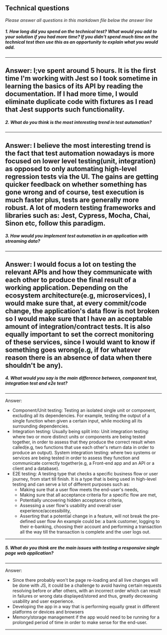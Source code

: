 
## Technical questions

_Please answer all questions in this markdown file below the answer line_

##### 1. How long did you spend on the technical test? What would you add to your solution if you had more time? If you didn't spend much time on the technical test then use this as an opportunity to explain what you would add.

---
Answer:
I;ve spent around 5 hours. It is the first time I'm working with Jest so I took sometime in learning the basics of its API by reading the documentation. If I had more time, I would eliminate duplicate code with fixtures as I read that Jest supports such functionality.
---

##### 2. What do you think is the most interesting trend in test automation?

---
Answer: I believe the most interesting trend is the fact that test automation nowadays is more focused on lower level testing(unit, integration) as opposed to only automating high-level regression tests via the UI. The gains are getting quicker feedback on whether something has gone wrong and of course, test execution is much faster plus, tests are generally more robust. A lot of modern testing frameworks and libraries such as: Jest, Cypress, Mocha, Chai, Sinon etc, follow this paradigm.
---

##### 3. How would you implement test automation in an application with streaming data?

----
Answer:
 I would focus a lot on testing the relevant APIs and how they communicate with each other to produce the final result of a working application. Depending on the ecosystem architecture(e.g, microservices), I would make sure that, at every commit/code change, the application's data flow is not broken so I would make sure that I have an acceptable amount of integration/contract tests.
 It is also equally important to set the correct monitoring of these services, since I would want to know if something goes wrong(e.g, if for whatever reason there is an absence of data when there shouldn't be any).
----

##### 4. What would you say is the main difference between, component test, integration test and e2e test?
   
---
Answer:
- Component/Unit testing: Testing an isolated single unit or component, excluding all its dependencies. For example, testing the output of a single function when given a certain input, while mocking all its surrounding dependencies.
- Integration testing: Usually being split into: 
    Unit integration testing: where two or more distinct units or components are being tested together, in order to assess that they produce the correct result when called(e.g, two functions that use each other's return data in order to produce an output).
    System integration testing: where two systems or services are being tested in order to assess they function and communicate correctly together(e.g, a Front-end app and an API or a client and a database).
- E2E testing: A testing type that checks a specific business flow or user journey, from start till finish. It is a type that is being used in high-level testing and can serve a lot of different purposes such as:
    - Making sure that a user flow meets the end-user's needs,
    - Making sure that all acceptance criteria for a specific flow are met,
    - Potentially uncovering hidden acceptance criteria,
    - Assessing a user flow's usability and overall user experience/accessibility,
    - Asserting that a potential change in a feature, will not break the                pre-defined user flow
    An example could be: a bank customer, logging to their e-banking, choosing their account and performing a transaction all the way till the transaction is complete and the user logs out.
---

##### 5. What do you think are the main issues with testing a responsive single page web application?

---
Answer:
- Since there probably won't be page re-loading and all live changes will be done with JS, it could be a challenge to avoid having certain requests resolving before or after others, with an incorrect order which can result in failures or wrong data displayed/stored and thus, greatly decreasing usability and user experience.
- Developing the app in a way that is performing equally great in different platforms or devices and browsers
- Memory/storage management if the app would need to be running for a prolonged period of time in order to make sense for the end-user.
 
---